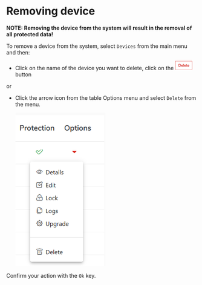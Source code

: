 # Removing device

**NOTE: Removing the device from the system will result in the removal of all protected data!**

To remove a device from the system, select `Devices` from the main menu and then:

* Click on the name of the device you want to delete, click on the ![](../../.gitbook/assets/deletebuttonsmall.png) button

or

* Click the arrow icon from the table Options menu and select `Delete` from the menu.

  ​![](../../.gitbook/assets/deviceoptions%20%282%29.png)​

Confirm your action with the `Ok` key.

